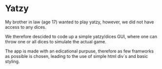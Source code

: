 # Yatzy

My brother in law (age 17) wanted to play yatzy, however, we did not have access to any dices. 

We therefore descided to code up a simple yatzy/dices GUI, where one can throw one or all dices to simulate the actual game.

The app is made with an edicational purpuse, therefore as few framworks as possible is chosen, leading to the use of simple html div´s and basic styling.
